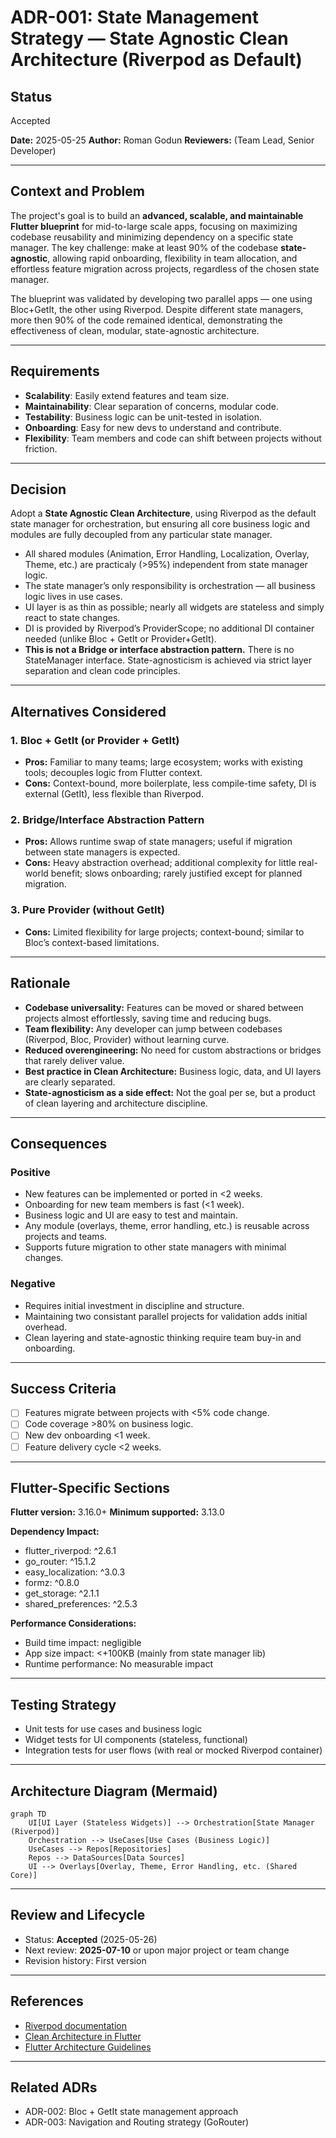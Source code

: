 # ADR-001: State Management Strategy — State Agnostic Clean Architecture (Riverpod as Default)

## Status

Accepted

**Date:** 2025-05-25
**Author:** Roman Godun
**Reviewers:** (Team Lead, Senior Developer)

---

## Context and Problem

The project's goal is to build an **advanced, scalable, and maintainable Flutter blueprint** for mid-to-large scale apps,
focusing on maximizing codebase reusability and minimizing dependency on a specific state manager. 
The key challenge: make at least 90% of the codebase **state-agnostic**, allowing rapid onboarding,
flexibility in team allocation, and effortless feature migration across projects, regardless of the chosen state manager.

The blueprint was validated by developing two parallel apps — one using Bloc+GetIt, the other using Riverpod. 
Despite different state managers, more then 90% of the code remained identical, demonstrating the effectiveness of clean, modular, state-agnostic architecture.

---

## Requirements

* **Scalability**: Easily extend features and team size.
* **Maintainability**: Clear separation of concerns, modular code.
* **Testability**: Business logic can be unit-tested in isolation.
* **Onboarding**: Easy for new devs to understand and contribute.
* **Flexibility**: Team members and code can shift between projects without friction.

---

## Decision

Adopt a **State Agnostic Clean Architecture**, using Riverpod as the default state manager for orchestration,
 but ensuring all core business logic and modules are fully decoupled from any particular state manager.

* All shared modules (Animation, Error Handling, Localization, Overlay, Theme, etc.) are practicaly (>95%) independent from state manager logic.
* The state manager’s only responsibility is orchestration — all business logic lives in use cases.
* UI layer is as thin as possible; nearly all widgets are stateless and simply react to state changes.
* DI is provided by Riverpod’s ProviderScope; no additional DI container needed (unlike Bloc + GetIt or Provider+GetIt).
* **This is not a Bridge or interface abstraction pattern.** There is no StateManager interface. 
State-agnosticism is achieved via strict layer separation and clean code principles.

---

## Alternatives Considered

### 1. Bloc + GetIt (or Provider + GetIt)

* **Pros:** Familiar to many teams; large ecosystem; works with existing tools; decouples logic from Flutter context.
* **Cons:** Context-bound, more boilerplate, less compile-time safety, DI is external (GetIt), less flexible than Riverpod.

### 2. Bridge/Interface Abstraction Pattern

* **Pros:** Allows runtime swap of state managers; useful if migration between state managers is expected.
* **Cons:** Heavy abstraction overhead; additional complexity for little real-world benefit; slows onboarding; rarely justified except for planned migration.

### 3. Pure Provider (without GetIt)

* **Cons:** Limited flexibility for large projects; context-bound; similar to Bloc’s context-based limitations.

---

## Rationale

* **Codebase universality:** Features can be moved or shared between projects almost effortlessly, saving time and reducing bugs.
* **Team flexibility:** Any developer can jump between codebases (Riverpod, Bloc, Provider) without learning curve.
* **Reduced overengineering:** No need for custom abstractions or bridges that rarely deliver value.
* **Best practice in Clean Architecture:** Business logic, data, and UI layers are clearly separated.
* **State-agnosticism as a side effect:** Not the goal per se, but a product of clean layering and architecture discipline.

---

## Consequences

### Positive

* New features can be implemented or ported in <2 weeks.
* Onboarding for new team members is fast (<1 week).
* Business logic and UI are easy to test and maintain.
* Any module (overlays, theme, error handling, etc.) is reusable across projects and teams.
* Supports future migration to other state managers with minimal changes.

### Negative

* Requires initial investment in discipline and structure.
* Maintaining two consistant parallel projects for validation adds initial overhead.
* Clean layering and state-agnostic thinking require team buy-in and onboarding.

---

## Success Criteria

* [ ] Features migrate between projects with <5% code change.
* [ ] Code coverage >80% on business logic.
* [ ] New dev onboarding <1 week.
* [ ] Feature delivery cycle <2 weeks.

---

## Flutter-Specific Sections

**Flutter version:** 3.16.0+
**Minimum supported:** 3.13.0

**Dependency Impact:**

* flutter\_riverpod: ^2.6.1
* go\_router: ^15.1.2
* easy\_localization: ^3.0.3
* formz: ^0.8.0
* get\_storage: ^2.1.1
* shared\_preferences: ^2.5.3

**Performance Considerations:**

* Build time impact: negligible
* App size impact: <+100KB (mainly from state manager lib)
* Runtime performance: No measurable impact

---

## Testing Strategy

* Unit tests for use cases and business logic
* Widget tests for UI components (stateless, functional)
* Integration tests for user flows (with real or mocked Riverpod container)

---

## Architecture Diagram (Mermaid)

```mermaid
graph TD
    UI[UI Layer (Stateless Widgets)] --> Orchestration[State Manager (Riverpod)]
    Orchestration --> UseCases[Use Cases (Business Logic)]
    UseCases --> Repos[Repositories]
    Repos --> DataSources[Data Sources]
    UI --> Overlays[Overlay, Theme, Error Handling, etc. (Shared Core)]
```

---

## Review and Lifecycle

* Status: **Accepted** (2025-05-26)
* Next review: **2025-07-10** or upon major project or team change
* Revision history: First version

---

## References

* [Riverpod documentation](https://riverpod.dev/)
* [Clean Architecture in Flutter](https://blog.cleancoder.com/uncle-bob/2012/08/13/the-clean-architecture.html)
* [Flutter Architecture Guidelines](https://docs.flutter.dev/app-architecture)

---

## Related ADRs

* ADR-002: Bloc + GetIt state management approach
* ADR-003: Navigation and Routing strategy (GoRouter)
